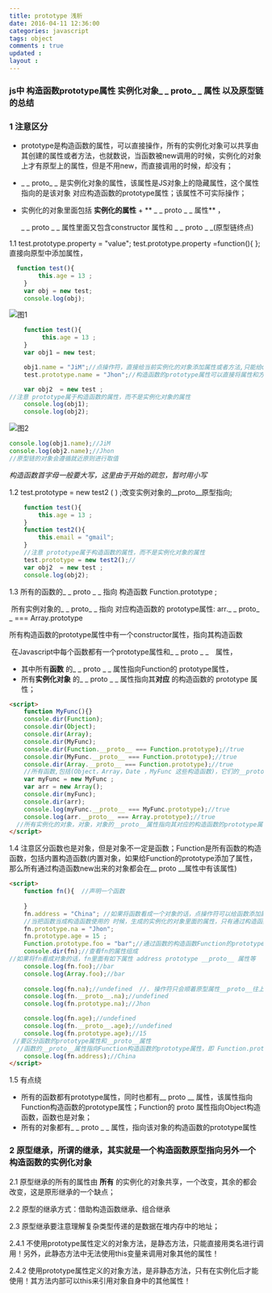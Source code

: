 ```yaml
---
title: prototype 浅析 
date: 2016-04-11 12:36:00
categories: javascript
tags: object
comments : true 
updated : 
layout : 
---
```


### js中 构造函数prototype属性   实例化对象_ _ proto_ _ 属性 以及原型链的总结

### 1 注意区分

* prototype是构造函数的属性，可以直接操作，所有的实例化对象可以共享由其创建的属性或者方法，也就数说，当函数被new调用的时候，实例化的对象上才有原型上的属性，但是不用new，而直接调用的时候，却没有；

* _ _ proto_ _ 是实例化对象的属性，该属性是JS对象上的隐藏属性，这个属性指向的是该对象 对应构造函数的prototype属性；该属性不可实际操作；

* 实例化的对象里面包括   **实例化的属性** +   ** _ _ proto _ _ 属性**  ，

  _ _ proto _ _ 属性里面又包含constructor 属性和 _ _ proto  _ _(原型链终点)

1.1   test.prototype.property = "value";  test.prototype.property =function(){ };直接向原型中添加属性，

```javascript
  function test(){
        this.age = 13 ;
    }
    var obj = new test;
    console.log(obj);
```

![图1](img/test1.jpg)

```javascript
	function test(){
         this.age = 13 ;
    }
    var obj1 = new test;

    obj1.name = "JiM";//点操作符，直接给当前实例化的对象添加属性或者方法,只能给obj1 添加
    test.prototype.name = "Jhon";//构造函数的prototype属性可以直接将属性和方法添加到__proto__:属性里面，所有的由该构造函数实例化的对象都会拥有由prototype声明的属性和方法，

    var obj2  = new test ;
//注意 prototype属于构造函数的属性，而不是实例化对象的属性
    console.log(obj1);
    console.log(obj2);
```


![图2](img/test2.jpg)

```javascript
console.log(obj1.name);//JiM
console.log(obj2.name);//Jhon
//原型链的对象会遵循就近原则进行取值
```

*构造函数首字母一般要大写，这里由于开始的疏忽，暂时用小写* 

1.2 test.prototype = new test2 ( ) ;改变实例对象的__proto__原型指向;

```javascript
	function test(){
        this.age = 13 ;
    }
    function test2(){
        this.email = "gmail";
    }
    //注意 prototype属于构造函数的属性，而不是实例化对象的属性	
    test.prototype = new test2();//
	var obj2  = new test ;
    console.log(obj2);
```

1.3 所有的函数的_ _ proto _ _  指向 构造函数  Function.prototype ;

​      所有实例对象的_ _ proto_ _ 指向 对应构造函数的 prototype属性: arr._ _ proto_ _ === Array.prototype 

​     所有构造函数的prototype属性中有一个constructor属性，指向其构造函数

​      在Javascript中每个函数都有一个prototype属性和_ _ proto _ _　属性，

* 其中所有**函数** 的_ _ proto _ _ 属性指向Function的 prototype属性，
* 所有**实例化对象** 的_ _ proto _ _ 属性指向其**对应** 的构造函数的 prototype 属性；

```html
<script>
    function MyFunc(){}
    console.dir(Function);
    console.dir(Object);
    console.dir(Array);
    console.dir(MyFunc); 
    console.dir(Function.__proto__ === Function.prototype);//true
    console.dir(MyFunc.__proto__ === Function.prototype);//true
    console.dir(Array.__proto__ === Function.prototype);//true
    //所有函数,包括(Object，Array，Date ，MyFunc 这些构造函数)，它们的__proto__属性指向Function构造函数的prototype属性，即 Function.prototype
    var myFunc = new MyFunc ;
    var arr = new Array();
    console.dir(myFunc);
    console.dir(arr);
 	console.log(myFunc.__proto__ === MyFunc.prototype);//true
    console.log(arr.__proto__ === Array.prototype);//true
  //所有实例化的对象，对象，对象的__proto__属性指向其对应的构造函数的prototype属性
</script>
```

1.4 注意区分函数也是对象，但是对象不一定是函数；Function是所有函数的构造函数，包括内置构造函数(内置对象，如果给Function的prototype添加了属性，那么所有通过构造函数new出来的对象都会在__ proto __属性中有该属性)

```html
<script>
    function fn(){	//声明一个函数 
        
    }
    fn.address = "China"; //如果将函数看成一个对象的话，点操作符可以给函数添加属性
    //当把函数当成构造函数使用的 时候，生成的实例化的对象里面的属性，只有通过构造函数原型添加的属性和方法，以及在构造函数内部声明的属性和方法
    fn.prototype.na = "Jhon";
    fn.prototype.age = 15 ;
    Function.prototype.foo = "bar";//通过函数的构造函数Function的prototype添加属性
    console.dir(fn);//查看fn的属性组成
//如果将fn看成对象的话，fn里面有如下属性 address prototype __proto__ 属性等
  	console.log(fn.foo);//bar
    console.log(Array.foo);//bar 
  
    console.log(fn.na);//undefined  //. 操作符只会顺着原型属性__proto__往上去找某个属性
    console.log(fn.__proto__.na);//undefined
    console.log(fn.prototype.na);//Jhon

    console.log(fn.age);//undefined
    console.log(fn.__proto__.age);//undefined
    console.log(fn.prototype.age);//15
 //要区分函数的prototype属性和__proto__属性  
  //函数的__proto__属性指向Function构造函数的prototype属性，即 Function.prototype 
    console.log(fn.address);//China
</script>
```

1.5 有点绕

*  所有的函数都有prototype属性，同时也都有__ proto __ 属性，该属性指向Function构造函数的prototype属性；Function的 proto 属性指向Object构造函数，函数也是对象；
*  所有的对象都有_ _ proto _ _ 属性，指向该对象的构造函数的prototype属性

### 2 原型继承，所谓的继承，其实就是一个构造函数原型指向另外一个构造函数的实例化对象 

2.1 原型继承的所有的属性由 **所有** 的实例化的对象共享，一个改变，其余的都会改变，这是原形继承的一个缺点；

2.2 原型的继承方式：借助构造函数继承、组合继承

2.3 原型继承要注意理解复杂类型传递的是数据在堆内存中的地址；

2.4.1 不使用prototype属性定义的对象方法，是静态方法，只能直接用类名进行调用！另外，此静态方法中无法使用this变量来调用对象其他的属性！　　

 2.4.2 使用prototype属性定义的对象方法，是非静态方法，只有在实例化后才能使用！其方法内部可以this来引用对象自身中的其他属性！